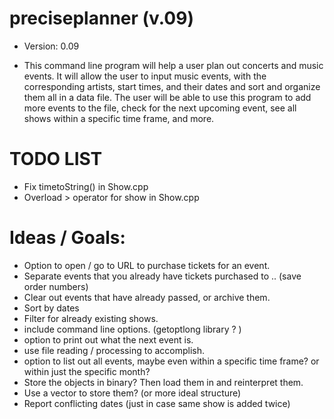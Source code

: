 # preciseplanner (v.09)
- Version: 0.09 

- This command line program will help a user plan out concerts and music events. 
  It will allow the user to input music events, with the corresponding artists, start
  times, and their dates and sort and organize them all in a data
  file. The user will be able to use this program to add more events to the
  file, check for the next upcoming event, see all shows within a specific time frame,
  and more. 
  
# TODO LIST
- Fix timetoString() in Show.cpp
- Overload > operator for show in Show.cpp

# Ideas / Goals:
- Option to open / go to URL to purchase tickets for an event.
- Separate events that you already have tickets purchased to .. (save order numbers)
- Clear out events that have already passed, or archive them.
- Sort by dates 
- Filter for already existing shows.
- include command line options. (getoptlong library ? )
- option to print out what the next event is.
- use file reading / processing to accomplish.
- option to list out all events, maybe even within a specific time frame? or
within just the specific month?
- Store the objects in binary? Then load them in and reinterpret them. 
- Use a vector to store them? (or more ideal structure)
- Report conflicting dates (just in case same show is added twice)
